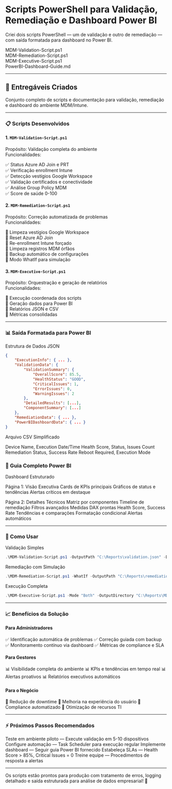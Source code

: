 # Scripts PowerShell para Validação, Remediação e Dashboard Power BI

Criei dois scripts PowerShell — um de validação e outro de remediação — com saída formatada para dashboard no Power BI.

MDM-Validation-Script.ps1  
MDM-Remediation-Script.ps1  
MDM-Executive-Script.ps1  
PowerBI-Dashboard-Guide.md

---

## 🎯 Entregáveis Criados

Conjunto completo de scripts e documentação para validação, remediação e dashboard do ambiente MDM/Intune.

---

### 📋 Scripts Desenvolvidos

#### 1. `MDM-Validation-Script.ps1`

Propósito: Validação completa do ambiente  
Funcionalidades:  

✅ Status Azure AD Join e PRT  
✅ Verificação enrollment Intune  
✅ Detecção vestígios Google Workspace  
✅ Validação certificados e conectividade  
✅ Análise Group Policy MDM  
✅ Score de saúde 0-100  

#### 2. `MDM-Remediation-Script.ps1`

Propósito: Correção automatizada de problemas  
Funcionalidades:  

🔧 Limpeza vestígios Google Workspace  
🔧 Reset Azure AD Join  
🔧 Re-enrollment Intune forçado  
🔧 Limpeza registros MDM órfãos  
🔧 Backup automático de configurações  
🔧 Modo WhatIf para simulação  

#### 3. `MDM-Executive-Script.ps1`

Propósito: Orquestração e geração de relatórios  
Funcionalidades:  

🎯 Execução coordenada dos scripts  
🎯 Geração dados para Power BI  
🎯 Relatórios JSON e CSV  
🎯 Métricas consolidadas  

---

### 📊 Saída Formatada para Power BI

Estrutura de Dados JSON

```json
{
    "ExecutionInfo": { ... },
    "ValidationData": {
        "ValidationSummary": {
            "OverallScore": 85.5,
            "HealthStatus": "GOOD",
            "CriticalIssues": 1,
            "ErrorIssues": 0,
            "WarningIssues": 2
        },
        "DetailedResults": [...],
        "ComponentSummary": [...]
    },
    "RemediationData": { ... },
    "PowerBIDashboardData": { ... }
}
```

Arquivo CSV Simplificado

Device Name, Execution Date/Time
Health Score, Status, Issues Count
Remediation Status, Success Rate
Reboot Required, Execution Mode

### 🎨 Guia Completo Power BI

Dashboard Estruturado

Página 1: Visão Executiva
  Cards de KPIs principais
  Gráficos de status e tendências
  Alertas críticos em destaque

Página 2: Detalhes Técnicos
  Matriz por componentes
  Timeline de remediação
  Filtros avançados
  Medidas DAX prontas
  Health Score, Success Rate
  Tendências e comparações
  Formatação condicional
  Alertas automáticos

---

### 🚀 Como Usar

Validação Simples

```powershell
.\MDM-Validation-Script.ps1 -OutputPath "C:\Reports\validation.json" -Detailed
```

Remediação com Simulação

```powershell
.\MDM-Remediation-Script.ps1 -WhatIf -OutputPath "C:\Reports\remediation.json"
```

Execução Completa

```powershell
.\MDM-Executive-Script.ps1 -Mode "Both" -OutputDirectory "C:\Reports\MDM_Reports"
```

---

### 📈 Benefícios da Solução

#### Para Administradores

✅ Identificação automática de problemas
✅ Correção guiada com backup
✅ Monitoramento contínuo via dashboard
✅ Métricas de compliance e SLA

#### Para Gestores

📊 Visibilidade completa do ambiente
📊 KPIs e tendências em tempo real
📊 Alertas proativos
📊 Relatórios executivos automáticos

#### Para o Negócio

🎯 Redução de downtime
🎯 Melhoria na experiência do usuário
🎯 Compliance automatizado
🎯 Otimização de recursos TI

---

### ⚡ Próximos Passos Recomendados

Teste em ambiente piloto — Execute validação em 5-10 dispositivos
Configure automação — Task Scheduler para execução regular
Implemente dashboard — Seguir guia Power BI fornecido
Estabeleça SLAs — Health Score > 85%, Critical Issues = 0
Treine equipe — Procedimentos de resposta a alertas

---

Os scripts estão prontos para produção com tratamento de erros, logging detalhado e saída estruturada para análise de dados empresarial! 🎉

